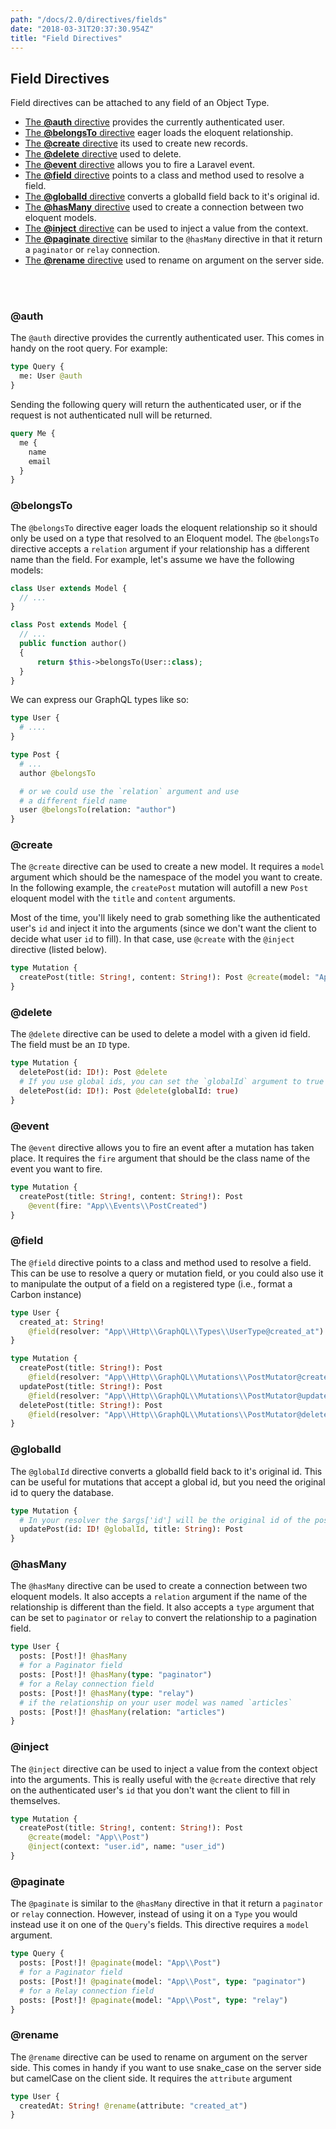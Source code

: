 ```yaml
---
path: "/docs/2.0/directives/fields"
date: "2018-03-31T20:37:30.954Z"
title: "Field Directives"
---
```


## Field Directives

Field directives can be attached to any field of an Object Type.

* [The **@auth** directive](#auth) provides the currently authenticated user.
* [The **@belongsTo** directive](#belongsTo) eager loads the eloquent relationship.
* [The **@create** directive](#create) its used to create new records.
* [The **@delete** directive](#delete) used to delete.
* [The **@event** directive](#event) allows you to fire a Laravel event.
* [The **@field** directive](#field) points to a class and method used to resolve a field.
* [The **@globalId** directive](#globalId) converts a globalId field back to it's original id.
* [The **@hasMany** directive](#hasMany) used to create a connection between two eloquent models.
* [The **@inject** directive](#inject) can be used to inject a value from the context.
* [The **@paginate** directive](#paginate) similar to the `@hasMany` directive in that it return a `paginator` or `relay` connection.
* [The **@rename** directive](#rename) used to rename on argument on the server side.

<br />
<br />

<a name="auth" />

### @auth

The `@auth` directive provides the currently authenticated user. This comes in handy on the root query. For example:

```graphql
type Query {
  me: User @auth
}
```

Sending the following query will return the authenticated user, or if the request is not authenticated null will be returned.

```graphql
query Me {
  me {
    name
    email
  }
}
```

<a name="belongsTo" />

### @belongsTo

The `@belongsTo` directive eager loads the eloquent relationship so it should only be used on a type that resolved to an Eloquent model. The `@belongsTo` directive accepts a `relation` argument if your relationship has a different name than the field. For example, let's assume we have the following models:

```php
class User extends Model {
  // ...
}

class Post extends Model {
  // ...
  public function author()
  {
      return $this->belongsTo(User::class);
  }
}
```

We can express our GraphQL types like so:

```graphql
type User {
  # ....
}

type Post {
  # ...
  author @belongsTo

  # or we could use the `relation` argument and use
  # a different field name
  user @belongsTo(relation: "author")
}
```

<a name="create" />

### @create

The `@create` directive can be used to create a new model. It requires a `model` argument which should be the namespace of the model you want to create. In the following example, the `createPost` mutation will autofill a new `Post` eloquent model with the `title` and `content` arguments.

Most of the time, you'll likely need to grab something like the authenticated user's `id` and inject it into the arguments (since we don't want the client to decide what user `id` to fill). In that case, use `@create` with the `@inject` directive (listed below).

```graphql
type Mutation {
  createPost(title: String!, content: String!): Post @create(model: "App\\Post")
}
```

<a name="delete" />

### @delete

The `@delete` directive can be used to delete a model with a given id field. The field must be an `ID` type.

```graphql
type Mutation {
  deletePost(id: ID!): Post @delete
  # If you use global ids, you can set the `globalId` argument to true like so:
  deletePost(id: ID!): Post @delete(globalId: true)
}
```

<a name="event" />

### @event

The `@event` directive allows you to fire an event after a mutation has taken place. It requires the `fire` argument that should be the class name of the event you want to fire.

```graphql
type Mutation {
  createPost(title: String!, content: String!): Post
    @event(fire: "App\\Events\\PostCreated")
}
```

<a name="field" />

### @field

The `@field` directive points to a class and method used to resolve a field. This can be use to resolve a query or mutation field, or you could also use it to manipulate the output of a field on a registered type (i.e., format a Carbon instance)

```graphql
type User {
  created_at: String!
    @field(resolver: "App\\Http\\GraphQL\\Types\\UserType@created_at")
}

type Mutation {
  createPost(title: String!): Post
    @field(resolver: "App\\Http\\GraphQL\\Mutations\\PostMutator@create")
  updatePost(title: String!): Post
    @field(resolver: "App\\Http\\GraphQL\\Mutations\\PostMutator@update")
  deletePost(title: String!): Post
    @field(resolver: "App\\Http\\GraphQL\\Mutations\\PostMutator@delete")
}
```

<a name="globalId" />

### @globalId

The `@globalId` directive converts a globalId field back to it's original id. This can be useful for mutations that accept a global id, but you need the original id to query the database.

```graphql
type Mutation {
  # In your resolver the $args['id'] will be the original id of the post
  updatePost(id: ID! @globalId, title: String): Post
}
```

<a name="hasMany" />

### @hasMany

The `@hasMany` directive can be used to create a connection between two eloquent models. It also accepts a `relation` argument if the name of the relationship is different than the field. It also accepts a `type` argument that can be set to `paginator` or `relay` to convert the relationship to a pagination field.

```graphql
type User {
  posts: [Post!]! @hasMany
  # for a Paginator field
  posts: [Post!]! @hasMany(type: "paginator")
  # for a Relay connection field
  posts: [Post!]! @hasMany(type: "relay")
  # if the relationship on your user model was named `articles`
  posts: [Post!]! @hasMany(relation: "articles")
}
```

<a name="inject" />

### @inject

The `@inject` directive can be used to inject a value from the context object into the arguments. This is really useful with the `@create` directive that rely on the authenticated user's `id` that you don't want the client to fill in themselves.

```graphql
type Mutation {
  createPost(title: String!, content: String!): Post
    @create(model: "App\\Post")
    @inject(context: "user.id", name: "user_id")
}
```

<a name="paginate" />

### @paginate

The `@paginate` is similar to the `@hasMany` directive in that it return a `paginator` or `relay` connection. However, instead of using it on a `Type` you would instead use it on one of the `Query`'s fields. This directive requires a `model` argument.

```graphql
type Query {
  posts: [Post!]! @paginate(model: "App\\Post")
  # for a Paginator field
  posts: [Post!]! @paginate(model: "App\\Post", type: "paginator")
  # for a Relay connection field
  posts: [Post!]! @paginate(model: "App\\Post", type: "relay")
}
```

<a name="rename" />

### @rename

The `@rename` directive can be used to rename on argument on the server side. This comes in handy if you want to use snake_case on the server side but camelCase on the client side. It requires the `attribute` argument

```graphql
type User {
  createdAt: String! @rename(attribute: "created_at")
}
```
